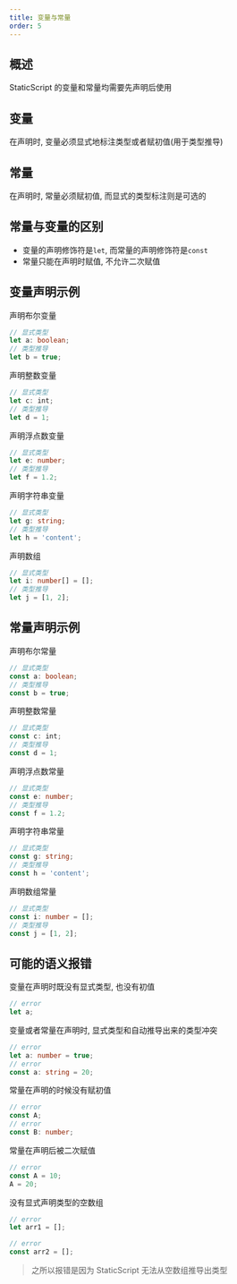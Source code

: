 ```yaml
---
title: 变量与常量
order: 5
---
```


## 概述

StaticScript 的变量和常量均需要先声明后使用

## 变量

在声明时, 变量必须显式地标注类型或者赋初值(用于类型推导)

## 常量

在声明时, 常量必须赋初值, 而显式的类型标注则是可选的

## 常量与变量的区别

- 变量的声明修饰符是`let`, 而常量的声明修饰符是`const`
- 常量只能在声明时赋值, 不允许二次赋值

## 变量声明示例

声明布尔变量

```ts
// 显式类型
let a: boolean;
// 类型推导
let b = true;
```

声明整数变量

```ts
// 显式类型
let c: int;
// 类型推导
let d = 1;
```

声明浮点数变量

```ts
// 显式类型
let e: number;
// 类型推导
let f = 1.2;
```

声明字符串变量

```ts
// 显式类型
let g: string;
// 类型推导
let h = 'content';
```

声明数组

```ts
// 显式类型
let i: number[] = [];
// 类型推导
let j = [1, 2];
```

## 常量声明示例

声明布尔常量

```ts
// 显式类型
const a: boolean;
// 类型推导
const b = true;
```

声明整数常量

```ts
// 显式类型
const c: int;
// 类型推导
const d = 1;
```

声明浮点数常量

```ts
// 显式类型
const e: number;
// 类型推导
const f = 1.2;
```

声明字符串常量

```ts
// 显式类型
const g: string;
// 类型推导
const h = 'content';
```

声明数组常量

```ts
// 显式类型
const i: number = [];
// 类型推导
const j = [1, 2];
```

## 可能的语义报错

变量在声明时既没有显式类型, 也没有初值

```ts
// error
let a;
```

变量或者常量在声明时, 显式类型和自动推导出来的类型冲突

```ts
// error
let a: number = true;
// error
const a: string = 20;
```

常量在声明的时候没有赋初值

```ts
// error
const A;
// error
const B: number;
```

常量在声明后被二次赋值

```ts
// error
const A = 10;
A = 20;
```

没有显式声明类型的空数组

```ts
// error
let arr1 = [];

// error
const arr2 = [];
```

> 之所以报错是因为 StaticScript 无法从空数组推导出类型
